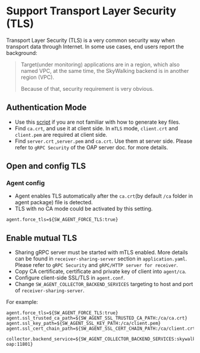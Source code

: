 # Support Transport Layer Security (TLS)
Transport Layer Security (TLS) is a very common security way when transport data through Internet.
In some use cases, end users report the background:

> Target(under monitoring) applications are in a region, which also named VPC,
at the same time, the SkyWalking backend is in another region (VPC).
> 
> Because of that, security requirement is very obvious.

## Authentication Mode
- Use this [script](../../../../../tools/TLS/tls_key_generate.sh) if you are not familiar with how to generate key files.
- Find `ca.crt`, and use it at client side. In `mTLS` mode, `client.crt` and `client.pem` are required at client side.
- Find `server.crt` ,`server.pem` and `ca.crt`. Use them at server side. Please refer to `gRPC Security` of the OAP server doc.
  for more details.

## Open and config TLS

### Agent config
- Agent enables TLS automatically after the `ca.crt`(by default `/ca` folder in agent package) file is detected.
- TLS with no CA mode could be activated by this setting.
```
agent.force_tls=${SW_AGENT_FORCE_TLS:true}
```

## Enable mutual TLS
- Sharing gRPC server must be started with mTLS enabled. More details can be found in `receiver-sharing-server` section in `application.yaml`. Please refer to `gRPC Security` and `gRPC/HTTP server for receiver`.
- Copy CA certificate, certificate and private key of client into `agent/ca`.
- Configure client-side SSL/TLS in `agent.conf`.
- Change `SW_AGENT_COLLECTOR_BACKEND_SERVICES` targeting to host and port of `receiver-sharing-server`.

For example:
```
agent.force_tls=${SW_AGENT_FORCE_TLS:true}
agent.ssl_trusted_ca_path=${SW_AGENT_SSL_TRUSTED_CA_PATH:/ca/ca.crt}
agent.ssl_key_path=${SW_AGENT_SSL_KEY_PATH:/ca/client.pem}
agent.ssl_cert_chain_path=${SW_AGENT_SSL_CERT_CHAIN_PATH:/ca/client.crt}

collector.backend_service=${SW_AGENT_COLLECTOR_BACKEND_SERVICES:skywalking-oap:11801}
```
